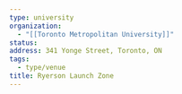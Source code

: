 ```yaml
---
type: university
organization:
  - "[[Toronto Metropolitan University]]"
status:
address: 341 Yonge Street, Toronto, ON
tags:
  - type/venue
title: Ryerson Launch Zone
---
```

